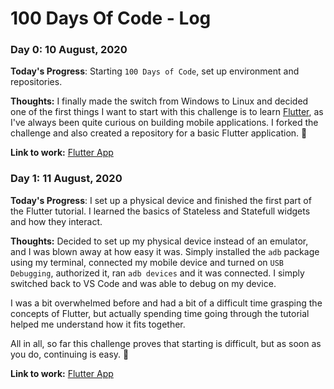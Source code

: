 # 100 Days Of Code - Log

### Day 0: 10 August, 2020

**Today's Progress**: Starting `100 Days of Code`, set up environment and repositories.

**Thoughts:** I finally made the switch from Windows to Linux and decided one of the first things I want to start with this challenge is to learn [Flutter](https://flutter.dev), as I've always been quite curious on building mobile applications. I forked the challenge and also created a repository for a basic Flutter application. 🚀

**Link to work:** [Flutter App](https://github.com/theunisbotha/flutterapp)

### Day 1: 11 August, 2020

**Today's Progress**: I set up a physical device and finished the first part of the Flutter tutorial. I learned the basics of Stateless and Statefull widgets and how they interact.

**Thoughts:** Decided to set up my physical device instead of an emulator, and I was blown away at how easy it was. Simply installed the `adb` package using my terminal, connected my mobile device and turned on `USB Debugging`, authorized it, ran `adb devices` and it was connected. I simply switched back to VS Code and was able to debug on my device.

I was a bit overwhelmed before and had a bit of a difficult time grasping the concepts of Flutter, but actually spending time going through the tutorial helped me understand how it fits together. 

All in all, so far this challenge proves that starting is difficult, but as soon as you do, continuing is easy. 👏

**Link to work:** [Flutter App](https://github.com/theunisbotha/flutterapp)

